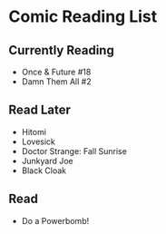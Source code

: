 # Comic Reading List

## Currently Reading
- Once & Future #18
- Damn Them All #2

## Read Later
- Hitomi
- Lovesick
- Doctor Strange: Fall Sunrise
- Junkyard Joe
- Black Cloak

## Read
- Do a Powerbomb!